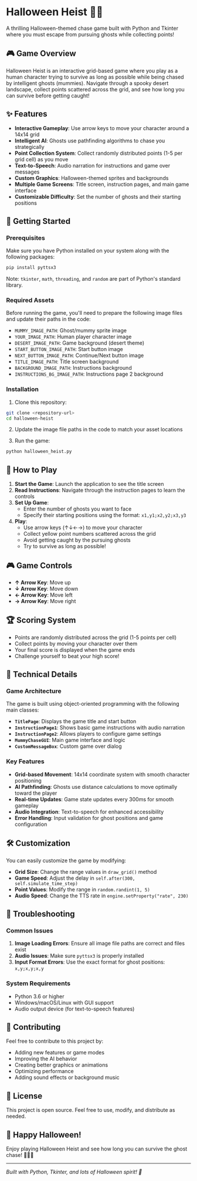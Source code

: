 # Halloween Heist 🎃👻

A thrilling Halloween-themed chase game built with Python and Tkinter where you must escape from pursuing ghosts while collecting points!

## 🎮 Game Overview

Halloween Heist is an interactive grid-based game where you play as a human character trying to survive as long as possible while being chased by intelligent ghosts (mummies). Navigate through a spooky desert landscape, collect points scattered across the grid, and see how long you can survive before getting caught!

## ✨ Features

- **Interactive Gameplay**: Use arrow keys to move your character around a 14x14 grid
- **Intelligent AI**: Ghosts use pathfinding algorithms to chase you strategically
- **Point Collection System**: Collect randomly distributed points (1-5 per grid cell) as you move
- **Text-to-Speech**: Audio narration for instructions and game over messages
- **Custom Graphics**: Halloween-themed sprites and backgrounds
- **Multiple Game Screens**: Title screen, instruction pages, and main game interface
- **Customizable Difficulty**: Set the number of ghosts and their starting positions

## 🚀 Getting Started

### Prerequisites

Make sure you have Python installed on your system along with the following packages:

```bash
pip install pyttsx3
```

Note: `tkinter`, `math`, `threading`, and `random` are part of Python's standard library.

### Required Assets

Before running the game, you'll need to prepare the following image files and update their paths in the code:

- `MUMMY_IMAGE_PATH`: Ghost/mummy sprite image
- `YOUR_IMAGE_PATH`: Human player character image  
- `DESERT_IMAGE_PATH`: Game background (desert theme)
- `START_BUTTON_IMAGE_PATH`: Start button image
- `NEXT_BUTTON_IMAGE_PATH`: Continue/Next button image
- `TITLE_IMAGE_PATH`: Title screen background
- `BACKGROUND_IMAGE_PATH`: Instructions background
- `INSTRUCTIONS_BG_IMAGE_PATH`: Instructions page 2 background

### Installation

1. Clone this repository:
```bash
git clone <repository-url>
cd halloween-heist
```

2. Update the image file paths in the code to match your asset locations

3. Run the game:
```bash
python halloween_heist.py
```

## 🎯 How to Play

1. **Start the Game**: Launch the application to see the title screen
2. **Read Instructions**: Navigate through the instruction pages to learn the controls
3. **Set Up Game**: 
   - Enter the number of ghosts you want to face
   - Specify their starting positions using the format: `x1,y1;x2,y2;x3,y3`
4. **Play**:
   - Use arrow keys (↑↓←→) to move your character
   - Collect yellow point numbers scattered across the grid
   - Avoid getting caught by the pursuing ghosts
   - Try to survive as long as possible!

## 🎮 Game Controls

- **↑ Arrow Key**: Move up
- **↓ Arrow Key**: Move down  
- **← Arrow Key**: Move left
- **→ Arrow Key**: Move right

## 🏆 Scoring System

- Points are randomly distributed across the grid (1-5 points per cell)
- Collect points by moving your character over them
- Your final score is displayed when the game ends
- Challenge yourself to beat your high score!

## 🔧 Technical Details

### Game Architecture

The game is built using object-oriented programming with the following main classes:

- **`TitlePage`**: Displays the game title and start button
- **`InstructionPage1`**: Shows basic game instructions with audio narration
- **`InstructionPage2`**: Allows players to configure game settings
- **`MummyChaseGUI`**: Main game interface and logic
- **`CustomMessageBox`**: Custom game over dialog

### Key Features

- **Grid-based Movement**: 14x14 coordinate system with smooth character positioning
- **AI Pathfinding**: Ghosts use distance calculations to move optimally toward the player
- **Real-time Updates**: Game state updates every 300ms for smooth gameplay
- **Audio Integration**: Text-to-speech for enhanced accessibility
- **Error Handling**: Input validation for ghost positions and game configuration

## 🛠️ Customization

You can easily customize the game by modifying:

- **Grid Size**: Change the range values in `draw_grid()` method
- **Game Speed**: Adjust the delay in `self.after(300, self.simulate_time_step)`
- **Point Values**: Modify the range in `random.randint(1, 5)`
- **Audio Speed**: Change the TTS rate in `engine.setProperty("rate", 230)`

## 🐛 Troubleshooting

### Common Issues

1. **Image Loading Errors**: Ensure all image file paths are correct and files exist
2. **Audio Issues**: Make sure `pyttsx3` is properly installed
3. **Input Format Errors**: Use the exact format for ghost positions: `x,y;x,y;x,y`

### System Requirements

- Python 3.6 or higher
- Windows/macOS/Linux with GUI support
- Audio output device (for text-to-speech features)

## 🤝 Contributing

Feel free to contribute to this project by:

- Adding new features or game modes
- Improving the AI behavior
- Creating better graphics or animations
- Optimizing performance
- Adding sound effects or background music

## 📝 License

This project is open source. Feel free to use, modify, and distribute as needed.

## 🎃 Happy Halloween!

Enjoy playing Halloween Heist and see how long you can survive the ghost chase! 👻🏃‍♂️

---

*Built with Python, Tkinter, and lots of Halloween spirit! 🎃*